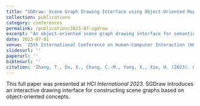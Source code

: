```yaml
---
title: "SGDraw: Scene Graph Drawing Interface using Object-Oriented Representation"
collection: publications
category: conferences
permalink: /publication/2023-07-sgdraw
excerpt: 'An object-oriented scene graph drawing interface for semantic design tasks.'
date: 2023-07-01
venue: '25th International Conference on Human-Computer Interaction (HCI International 2023), Denmark'
slidesurl: ''
paperurl: ''
bibtexurl: ''
citation: 'Zhang, T., Du, X., Chang, C.-M., Yang, X., Xie, H. (2023). &quot;SGDraw: Scene Graph Drawing Interface using Object-Oriented Representation.&quot; <i>HCI International 2023</i>, Denmark.'
---
```

This full paper was presented at <i>HCI International 2023</i>. SGDraw introduces an interactive drawing interface for constructing scene graphs based on object-oriented concepts.
